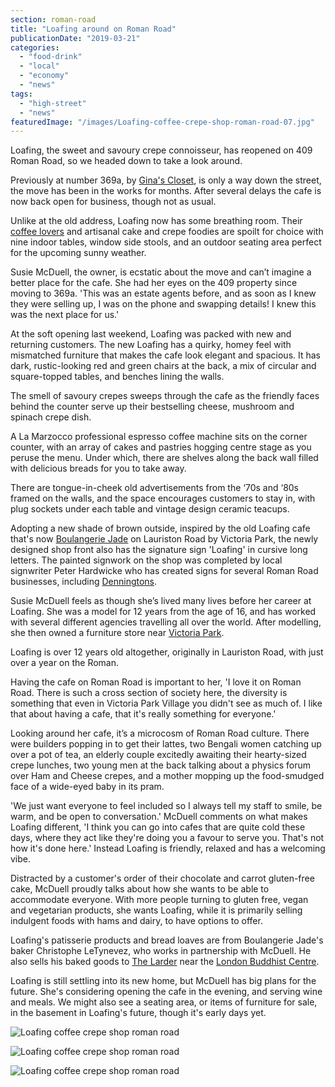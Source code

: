 ```yaml
---
section: roman-road
title: "Loafing around on Roman Road"
publicationDate: "2019-03-21"
categories: 
  - "food-drink"
  - "local"
  - "economy"
  - "news"
tags: 
  - "high-street"
  - "news"
featuredImage: "/images/Loafing-coffee-crepe-shop-roman-road-07.jpg"
---
```


Loafing, the sweet and savoury crepe connoisseur, has reopened on 409 Roman Road, so we headed down to take a look around.

Previously at number 369a, by [Gina's Closet](https://romanroadlondon.com/ginas-closet-vintage-shop-bow/), is only a way down the street, the move has been in the works for months. After several delays the cafe is now back open for business, though not as usual.

Unlike at the old address, Loafing now has some breathing room. Their [coffee lovers](https://romanroadlondon.com/best-coffee-places/) and artisanal cake and crepe foodies are spoilt for choice with nine indoor tables, window side stools, and an outdoor seating area perfect for the upcoming sunny weather.

Susie McDuell, the owner, is ecstatic about the move and can’t imagine a better place for the cafe. She had her eyes on the 409 property since moving to 369a. 'This was an estate agents before, and as soon as I knew they were selling up, I was on the phone and swapping details! I knew this was the next place for us.'

At the soft opening last weekend, Loafing was packed with new and returning customers. The new Loafing has a quirky, homey feel with mismatched furniture that makes the cafe look elegant and spacious. It has dark, rustic-looking red and green chairs at the back, a mix of circular and square-topped tables, and benches lining the walls.

The smell of savoury crepes sweeps through the cafe as the friendly faces behind the counter serve up their bestselling cheese, mushroom and spinach crepe dish.

A La Marzocco professional espresso coffee machine sits on the corner counter, with an array of cakes and pastries hogging centre stage as you peruse the menu. Under which, there are shelves along the back wall filled with delicious breads for you to take away.

There are tongue-in-cheek old advertisements from the ‘70s and ‘80s framed on the walls, and the space encourages customers to stay in, with plug sockets under each table and vintage design ceramic teacups.

Adopting a new shade of brown outside, inspired by the old Loafing cafe that's now [Boulangerie Jade](https://romanroadlondon.com/best-real-bread/) on Lauriston Road by Victoria Park, the newly designed shop front also has the signature sign 'Loafing' in cursive long letters. The painted signwork on the shop was completed by local signwriter Peter Hardwicke who has created signs for several Roman Road businesses, including [Denningtons](https://romanroadlondon.com/denningtons-florists/).

Susie McDuell feels as though she’s lived many lives before her career at Loafing. She was a model for 12 years from the age of 16, and has worked with several different agencies travelling all over the world. After modelling, she then owned a furniture store near [Victoria Park](https://romanroadlondon.com/victoria-park-east-london-bow/).

Loafing is over 12 years old altogether, originally in Lauriston Road, with just over a year on the Roman.

Having the cafe on Roman Road is important to her, 'I love it on Roman Road. There is such a cross section of society here, the diversity is something that even in Victoria Park Village you didn't see as much of. I like that about having a cafe, that it's really something for everyone.'

Looking around her cafe, it’s a microcosm of Roman Road culture. There were builders popping in to get their lattes, two Bengali women catching up over a pot of tea, an elderly couple excitedly awaiting their hearty-sized crepe lunches, two young men at the back talking about a physics forum over Ham and Cheese crepes, and a mother mopping up the food-smudged face of a wide-eyed baby in its pram.

'We just want everyone to feel included so I always tell my staff to smile, be warm, and be open to conversation.' McDuell comments on what makes Loafing different, 'I think you can go into cafes that are quite cold these days, where they act like they're doing you a favour to serve you. That's not how it's done here.' Instead Loafing is friendly, relaxed and has a welcoming vibe.

Distracted by a customer's order of their chocolate and carrot gluten-free cake, McDuell proudly talks about how she wants to be able to accommodate everyone. With more people turning to gluten free, vegan and vegetarian products, she wants Loafing, while it is primarily selling indulgent foods with hams and dairy, to have options to offer.

Loafing's patisserie products and bread loaves are from Boulangerie Jade's baker Christophe LeTynevez, who works in partnership with McDuell. He also sells his baked goods to [The Larder](https://romanroadlondon.com/best-brunch-bow-mile-end-globe-town/) near the [London Buddhist Centre](https://romanroadlondon.com/london-buddhist-centre-east-london/).

Loafing is still settling into its new home, but McDuell has big plans for the future. She's considering opening the cafe in the evening, and serving wine and meals. We might also see a seating area, or items of furniture for sale, in the basement in Loafing's future, though it's early days yet.

![Loafing coffee crepe shop roman road](/images/Loafing-coffee-crepe-shop-roman-road-01-1024x683.jpg)

![Loafing coffee crepe shop roman road](/images/Loafing-coffee-crepe-shop-roman-road--1024x683.jpg)

![Loafing coffee crepe shop roman road](/images/Loafing-coffee-crepe-shop-roman-road-02-1-1024x683.jpg)

